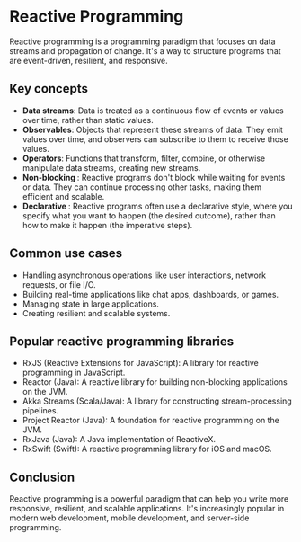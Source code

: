 # Reactive Programming

Reactive programming is a programming paradigm that focuses on data streams and propagation of change. It's a way to structure programs that are event-driven, resilient, and responsive.

## Key concepts

- <b>Data streams</b>: Data is treated as a continuous flow of events or values over time, rather than static values.
- <b> Observables</b>: Objects that represent these streams of data. They emit values over time, and observers can subscribe to them to receive those values.
- <b>Operators</b>: Functions that transform, filter, combine, or otherwise manipulate data streams, creating new streams.
- <b>Non-blocking </b>: Reactive programs don't block while waiting for events or data. They can continue processing other tasks, making them efficient and scalable.
- <b> Declarative </b>: Reactive programs often use a declarative style, where you specify what you want to happen (the desired outcome), rather than how to make it happen (the imperative steps).

## Common use cases

- Handling asynchronous operations like user interactions, network requests, or file I/O.
- Building real-time applications like chat apps, dashboards, or games.
- Managing state in large applications.
- Creating resilient and scalable systems.

## Popular reactive programming libraries

- RxJS (Reactive Extensions for JavaScript): A library for reactive programming in JavaScript.
- Reactor (Java): A reactive library for building non-blocking applications on the JVM.
- Akka Streams (Scala/Java): A library for constructing stream-processing pipelines.
- Project Reactor (Java): A foundation for reactive programming on the JVM.
- RxJava (Java): A Java implementation of ReactiveX.
- RxSwift (Swift): A reactive programming library for iOS and macOS.

## Conclusion

Reactive programming is a powerful paradigm that can help you write more responsive, resilient, and scalable applications. It's increasingly popular in modern web development, mobile development, and server-side programming.
